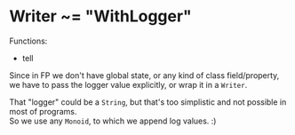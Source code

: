 
# Writer ~= "WithLogger"

Functions:
- tell



Since in FP we don't have global state, or any kind of class field/property,  
we have to pass the logger value explicitly, or wrap it in a `Writer`.

That "logger" could be a `String`, but that's too simplistic and not possible in most of programs.  
So we use any `Monoid`, to which we append log values. :)












